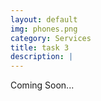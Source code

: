 ```yaml
---
layout: default
img: phones.png
category: Services
title: task 3
description: |
---
```

Coming Soon...